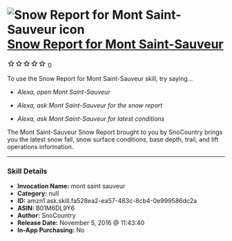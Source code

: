 # &nbsp;<img src="skill_icon" alt="Snow Report for Mont Saint-Sauveur icon" width="36"> [Snow Report for Mont Saint-Sauveur](http://alexa.amazon.com/#skills/amzn1.ask.skill.fa528ea2-ea57-483c-8cb4-0e999586dc2a)
![0 stars](../../images/ic_star_border_black_18dp_1x.png)![0 stars](../../images/ic_star_border_black_18dp_1x.png)![0 stars](../../images/ic_star_border_black_18dp_1x.png)![0 stars](../../images/ic_star_border_black_18dp_1x.png)![0 stars](../../images/ic_star_border_black_18dp_1x.png) 0

To use the Snow Report for Mont Saint-Sauveur skill, try saying...

* *Alexa, open Mont Saint-Sauveur*

* *Alexa, ask Mont Saint-Sauveur for the snow report*

* *Alexa, ask Mont Saint-Sauveur for latest conditions*

The Mont Saint-Sauveur Snow Report brought to you by SnoCountry brings you the latest snow fall, snow surface conditions,  base depth, trail, and lift operations information.

***

### Skill Details

* **Invocation Name:** mont saint sauveur
* **Category:** null
* **ID:** amzn1.ask.skill.fa528ea2-ea57-483c-8cb4-0e999586dc2a
* **ASIN:** B01M6DL9Y6
* **Author:** SnoCountry
* **Release Date:** November 5, 2016 @ 11:43:40
* **In-App Purchasing:** No
